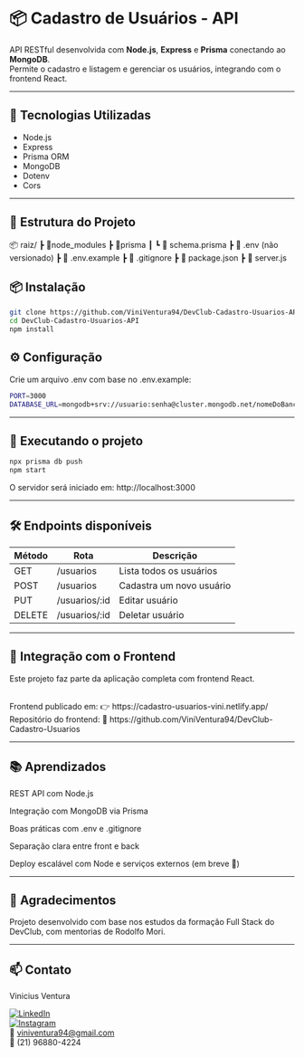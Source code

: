 # 📦 Cadastro de Usuários - API

API RESTful desenvolvida com **Node.js**, **Express** e **Prisma** conectando ao **MongoDB**.  
Permite o cadastro e listagem e gerenciar os usuários, integrando com o frontend React.

---

## 🚀 Tecnologias Utilizadas

- Node.js
- Express
- Prisma ORM
- MongoDB
- Dotenv
- Cors

---

## 📁 Estrutura do Projeto

📦 raiz/ ┣ 📂node_modules ┣ 📂prisma ┃ ┗ 📜 schema.prisma ┣ 📜 .env (não versionado) ┣ 📜 .env.example ┣ 📜 .gitignore ┣ 📜 package.json ┣ 📜 server.js

## 📦 Instalação

```bash
git clone https://github.com/ViniVentura94/DevClub-Cadastro-Usuarios-API.git
cd DevClub-Cadastro-Usuarios-API
npm install
```
## ⚙️ Configuração
Crie um arquivo .env com base no .env.example:

```bash
PORT=3000
DATABASE_URL=mongodb+srv://usuario:senha@cluster.mongodb.net/nomeDoBanco
```
---

## 🧪 Executando o projeto

```bash
npx prisma db push
npm start
```
O servidor será iniciado em: http://localhost:3000

---

## 🛠️ Endpoints disponíveis

| Método | Rota | Descrição |
|--------|-----------|--------------|
| GET | /usuarios | Lista todos os usuários |
| POST | /usuarios | Cadastra um novo usuário |
| PUT | /usuarios/:id | Editar usuário |
| DELETE | /usuarios/:id | Deletar usuário |

---

## 🔗 Integração com o Frontend
Este projeto faz parte da aplicação completa com frontend React.

<br>
Frontend publicado em:
👉 https://cadastro-usuarios-vini.netlify.app/
<br>
Repositório do frontend:
🔗 https://github.com/ViniVentura94/DevClub-Cadastro-Usuarios

---

## 📚 Aprendizados

REST API com Node.js

Integração com MongoDB via Prisma

Boas práticas com .env e .gitignore

Separação clara entre front e back

Deploy escalável com Node e serviços externos (em breve 🚀)

---

## 🤝 Agradecimentos
Projeto desenvolvido com base nos estudos da formação Full Stack do DevClub, com mentorias de Rodolfo Mori.

---

## 📫 Contato

Vinicius Ventura

[![LinkedIn](https://img.shields.io/badge/LinkedIn-0077B5?style=flat&logo=linkedin&logoColor=white)](https://www.linkedin.com/in/vinicius-ventura-passos/)
<br>
[![Instagram](https://img.shields.io/badge/Instagram-E4405F?style=flat&logo=instagram&logoColor=white)](https://www.instagram.com/_viniventura_/)
<br>
📧 viniventura94@gmail.com
<br>
📱 (21) 96880-4224
